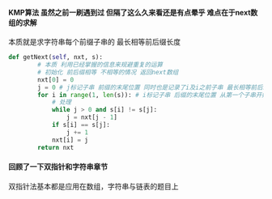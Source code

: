 #### KMP算法 虽然之前一刷遇到过 但隔了这么久来看还是有点晕乎 难点在于next数组的求解 
本质就是求字符串每个前缀子串的 最长相等前后缀长度
```python
def getNext(self, nxt, s):
        # 本质 利用已经掌握的信息来规避重复的运算 
        # 初始化 前后缀相等 不相等的情况 返回next数组
        nxt[0] = 0
        j = 0 # j标记子串 前缀的末尾位置 同时也是记录了i及i之前子串 最长相等前后缀的长度
        for i in range(1, len(s)): # i标记子串 后缀的末尾位置 从第一个子串开始
            # 处理
            while j > 0 and s[i] != s[j]:
                j = nxt[j - 1]
            if s[i] == s[j]:
                j += 1
            nxt[i] = j
        return nxt
```

#### 回顾了一下双指针和字符串章节 
双指针法基本都是应用在数组，字符串与链表的题目上
